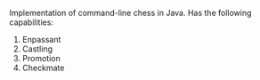 Implementation of command-line chess in Java.
Has the following capabilities:
  1. Enpassant
  2. Castling
  3. Promotion
  4. Checkmate
